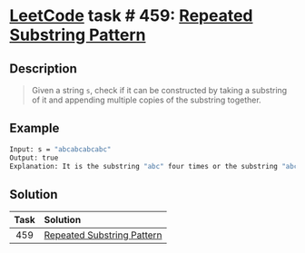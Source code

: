 # [LeetCode][leetcode] task # 459: [Repeated Substring Pattern][task]

Description
-----------

> Given a string `s`, check if it can be constructed by taking a substring of it
> and appending multiple copies of the substring together.

 Example
-------

```sh
Input: s = "abcabcabcabc"
Output: true
Explanation: It is the substring "abc" four times or the substring "abcabc" twice.
```

Solution
--------

| Task | Solution                               |
|:----:|:---------------------------------------|
| 459  | [Repeated Substring Pattern][solution] |


[leetcode]: <http://leetcode.com/>
[task]: <https://leetcode.com/problems/repeated-substring-pattern/>
[solution]: <https://github.com/wellaxis/witalis-jkit/blob/main/module/tasks/src/main/java/com/witalis/jkit/tasks/core/task/leetcode/h5/p459/option/Practice.java>
